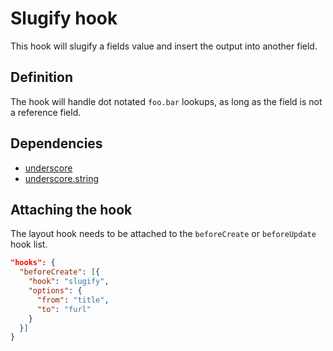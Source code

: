 # Slugify hook

This hook will slugify a fields value and insert the output into another field.

## Definition

The hook will handle dot notated `foo.bar` lookups, as long as the field is not a reference field.

## Dependencies

- [underscore](https://www.npmjs.com/package/underscore)
- [underscore.string](https://www.npmjs.com/package/underscore.string)

## Attaching the hook

The layout hook needs to be attached to the `beforeCreate` or `beforeUpdate` hook list.

```json
"hooks": {
  "beforeCreate": [{
    "hook": "slugify",
    "options": {
      "from": "title",
      "to": "furl"
    }
  }]
}
```
